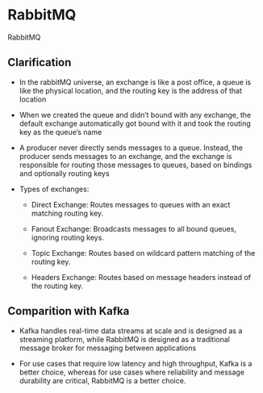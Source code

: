 # RabbitMQ

RabbitMQ

## Clarification

- In the rabbitMQ universe, an exchange is like a post office, a queue is like the physical location, and the routing key is the address of that location

- When we created the queue and didn’t bound with any exchange, the default exchange automatically got bound with it and took the routing key as the queue’s name

- A producer never directly sends messages to a queue. Instead, the producer sends messages to an exchange, and the exchange is responsible for routing those messages to queues, based on bindings and optionally routing keys

- Types of exchanges:

  - Direct Exchange: Routes messages to queues with an exact matching routing key.

  - Fanout Exchange: Broadcasts messages to all bound queues, ignoring routing keys.

  - Topic Exchange: Routes based on wildcard pattern matching of the routing key.

  - Headers Exchange: Routes based on message headers instead of the routing key.

## Comparition with Kafka

- Kafka handles real-time data streams at scale and is designed as a streaming platform, while RabbitMQ is designed as a traditional message broker for messaging between applications

- For use cases that require low latency and high throughput, Kafka is a better choice, whereas for use cases where reliability and message durability are critical, RabbitMQ is a better choice.

